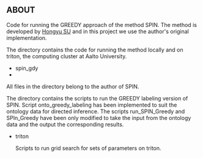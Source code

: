 **ABOUT**
-------------
Code for running the GREEDY approach of the method SPIN. 
The method is developed by [Hongyu SU](https://github.com/hongyusu) and in this project we use the  author's original implementation. 

The directory contains the code for running the method locally and on triton, the computing cluster at Aalto University. 

* spin_gdy
* 
All files in the directory belong to the author of SPIN. 

The directory contains the scripts to run the GREEDY labeling version of SPIN. Script onto_greedy_labeling has been 
implemented to suit the ontology data for directed inference. The scripts run_SPIN_Greedy and SPIn_Greedy have been only modified to take the input from the ontology data and the output the corresponding results.
    
* triton 

    Scripts to run grid search for sets of parameters on triton. 

